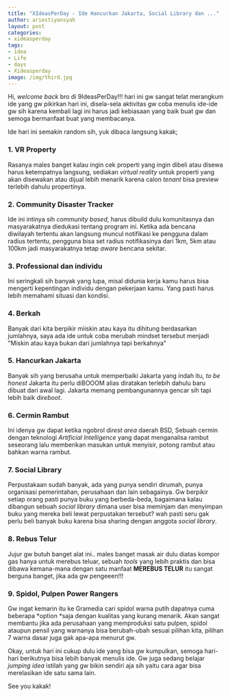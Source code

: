 ```yaml
---
title: "XIdeasPerDay - Ide Hancurkan Jakarta, Social Library dan ..."
author: ariestiyansyah
layout: post
categories:
- xideasperday
tags:
- idea
- Life
- days
- Xideasperday
image: /img/third.jpg
---
```


Hi, *welcome back* bro di 9IdeasPerDay!!! hari ini gw sangat telat merangkum ide yang gw pikirkan hari ini, disela-sela aktivitas gw coba menulis ide-ide gw sih karena kembali lagi ini harus jadi kebiasaan yang baik buat gw dan semoga bermanfaat buat yang membacanya.

Ide hari ini semakin random sih, yuk dibaca langsung kakak;

### 1. VR Property
Rasanya males banget kalau ingin cek properti yang ingin dibeli atau disewa harus ketempatnya langsung, sediakan *virtual reality* untuk properti yang akan disewakan atau dijual lebih menarik karena calon *tenant* bisa preview terlebih dahulu propertinya.

### 2. Community Disaster Tracker
Ide ini intinya sih *community based*, harus dibuild dulu komunitasnya dan masyarakatnya diedukasi tentang program ini. Ketika ada bencana diwilayah tertentu akan langsung muncul notifikasi ke pengguna dalam radius tertentu, pengguna bisa set radius notifikasinya dari 1km, 5km atau 100km jadi masyarakatnya tetap *aware* bencana sekitar.

### 3. Professional dan individu
Ini seringkali sih banyak yang lupa, misal didunia kerja kamu harus bisa mengerti kepentingan individu dengan pekerjaan kamu. Yang pasti harus lebih memahami situasi dan kondisi.

### 4. Berkah
Banyak dari kita berpikir miiskin atau kaya itu dihitung berdasarkan jumlahnya, saya ada ide untuk coba merubah mindset tersebut menjadi "Miskin atau kaya bukan dari jumlahnya tapi berkahnya"

### 5. Hancurkan Jakarta
Banyak sih yang berusaha untuk memperbaiki Jakarta yang indah itu, *to be honest* Jakarta itu perlu diBOOOM alias diratakan terlebih dahulu baru dibuat dari awal lagi. Jakarta memang pembangunannya gencar sih tapi lebih baik di*reboot*.

### 6. Cermin Rambut
Ini idenya gw dapat ketika ngobrol di*rest area* daerah BSD, Sebuah cermin dengan  teknologi *Artificial Intelligence* yang dapat menganalisa rambut seseorang lalu memberikan masukan untuk menyisir, potong rambut atau bahkan warna rambut.

### 7. Social Library
Perpustakaan sudah banyak, ada yang punya sendiri dirumah, punya organisasi pemerintahan, perusahaan dan lain sebagainya. Gw berpikir setiap orang pasti punya buku yang berbeda-beda, bagaimana kalau dibangun sebuah *social library* dimana user bisa meminjam dan menyimpan buku yang mereka beli lewat perpustakan tersebut? wah pasti seru gak perlu beli banyak buku karena bisa sharing dengan anggota *social library*.

### 8. Rebus Telur	
Jujur gw butuh banget alat ini.. males banget masak air dulu diatas kompor gas hanya untuk merebus teluar, sebuah *tools* yang lebih praktis dan bisa dibawa kemana-mana dengan satu manfaat **MEREBUS TELUR** itu sangat berguna banget, jika ada gw pengeeen!!!

### 9. Spidol, Pulpen Power Rangers
Gw ingat kemarin itu ke Gramedia cari spidol warna putih dapatnya cuma beberapa *option *saja dengan kualitas yang kurang menarik. Akan sangat membantu jika ada perusahaan yang memproduksi satu pulpen, spidol ataupun pensil yang warnanya bisa berubah-ubah sesuai pilihan kita, pilihan 7 warna dasar juga gak apa-apa menurut gw.

Okay, untuk hari ini cukup dulu ide yang bisa gw kumpulkan, semoga hari-hari berikutnya bisa lebih banyak menulis ide. Gw juga sedang belajar *jumping idea* istilah yang gw bikin sendiri aja sih yaitu cara agar bisa merelasikan ide satu sama lain.

See you kakak!